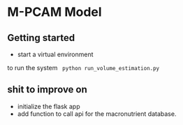 # M-PCAM Model

## Getting started
  - start a virtual environment
  
  to run the system ``` python run_volume_estimation.py``` 
  


## shit to improve on
- initialize the flask app
- add function to call api for the macronutrient database.

